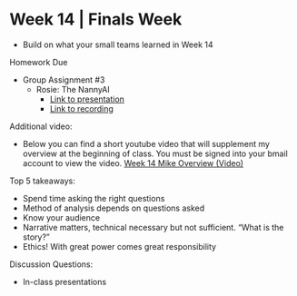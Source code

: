 # Week 14 | Finals Week
* Build on what your small teams learned in Week 14

Homework Due
* Group Assignment #3
  * Rosie: The NannyAI
    * [Link to presentation](https://drive.google.com/open?id=166BzRV4IFLIsIvAceOQV6T3xugaS-n-Iv41KU1MgU9w)
    * [Link to recording](https://zoom.us/recording/share/tDkAiCz8ltMi0gIxsDS65Q8ePzdgNYbOWrkZ-nrXQsSwIumekTziMw?startTime=1564873529000)

Additional video:
* Below you can find a short youtube video that will supplement my overview at the beginning of class. You must be signed into your bmail account to view the video. [Week 14 Mike Overview (Video)](https://youtu.be/vtuAJS7t5tk)

Top 5 takeaways:
* Spend time asking the right questions
* Method of analysis depends on questions asked
* Know your audience
* Narrative matters, technical necessary but not sufficient. “What is the story?”
* Ethics! With great power comes great responsibility

Discussion Questions:
* In-class presentations
